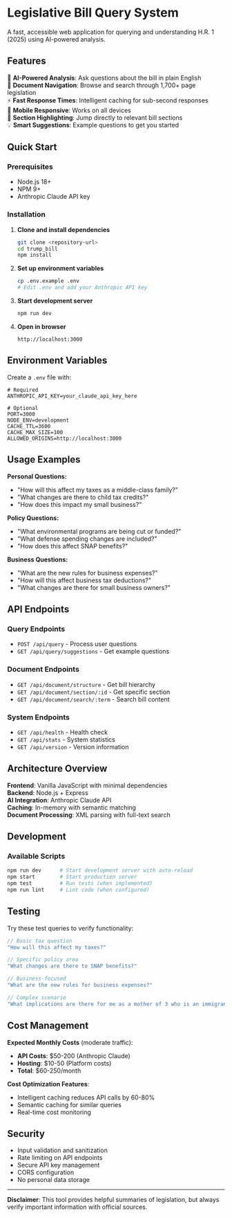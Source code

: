 # Legislative Bill Query System

A fast, accessible web application for querying and understanding H.R. 1 (2025) using AI-powered analysis.

## Features

🤖 **AI-Powered Analysis**: Ask questions about the bill in plain English  
📖 **Document Navigation**: Browse and search through 1,700+ page legislation  
⚡ **Fast Response Times**: Intelligent caching for sub-second responses  
📱 **Mobile Responsive**: Works on all devices  
🎯 **Section Highlighting**: Jump directly to relevant bill sections  
💡 **Smart Suggestions**: Example questions to get you started  

## Quick Start

### Prerequisites

- Node.js 18+ 
- NPM 9+
- Anthropic Claude API key

### Installation

1. **Clone and install dependencies**
   ```bash
   git clone <repository-url>
   cd trump_bill
   npm install
   ```

2. **Set up environment variables**
   ```bash
   cp .env.example .env
   # Edit .env and add your Anthropic API key
   ```

3. **Start development server**
   ```bash
   npm run dev
   ```

4. **Open in browser**
   ```
   http://localhost:3000
   ```

## Environment Variables

Create a `.env` file with:

```env
# Required
ANTHROPIC_API_KEY=your_claude_api_key_here

# Optional
PORT=3000
NODE_ENV=development
CACHE_TTL=3600
CACHE_MAX_SIZE=100
ALLOWED_ORIGINS=http://localhost:3000
```

## Usage Examples

**Personal Questions:**
- "How will this affect my taxes as a middle-class family?"
- "What changes are there to child tax credits?"
- "How does this impact my small business?"

**Policy Questions:**
- "What environmental programs are being cut or funded?"
- "What defense spending changes are included?"
- "How does this affect SNAP benefits?"

**Business Questions:**
- "What are the new rules for business expenses?"
- "How will this affect business tax deductions?"
- "What changes are there for small business owners?"

## API Endpoints

### Query Endpoints
- `POST /api/query` - Process user questions
- `GET /api/query/suggestions` - Get example questions

### Document Endpoints  
- `GET /api/document/structure` - Get bill hierarchy
- `GET /api/document/section/:id` - Get specific section
- `GET /api/document/search/:term` - Search bill content

### System Endpoints
- `GET /api/health` - Health check
- `GET /api/stats` - System statistics
- `GET /api/version` - Version information

## Architecture Overview

**Frontend**: Vanilla JavaScript with minimal dependencies  
**Backend**: Node.js + Express  
**AI Integration**: Anthropic Claude API  
**Caching**: In-memory with semantic matching  
**Document Processing**: XML parsing with full-text search  

## Development

### Available Scripts

```bash
npm run dev      # Start development server with auto-reload
npm start        # Start production server
npm test         # Run tests (when implemented)
npm run lint     # Lint code (when configured)
```

## Testing

Try these test queries to verify functionality:

```javascript
// Basic tax question
"How will this affect my taxes?"

// Specific policy area
"What changes are there to SNAP benefits?"

// Business-focused
"What are the new rules for business expenses?"

// Complex scenario
"What implications are there for me as a mother of 3 who is an immigrant?"
```

## Cost Management

**Expected Monthly Costs** (moderate traffic):
- **API Costs**: $50-200 (Anthropic Claude)
- **Hosting**: $10-50 (Platform costs)
- **Total**: $60-250/month

**Cost Optimization Features**:
- Intelligent caching reduces API calls by 60-80%
- Semantic caching for similar queries
- Real-time cost monitoring

## Security

- Input validation and sanitization
- Rate limiting on API endpoints
- Secure API key management
- CORS configuration
- No personal data storage

---

**Disclaimer**: This tool provides helpful summaries of legislation, but always verify important information with official sources.
